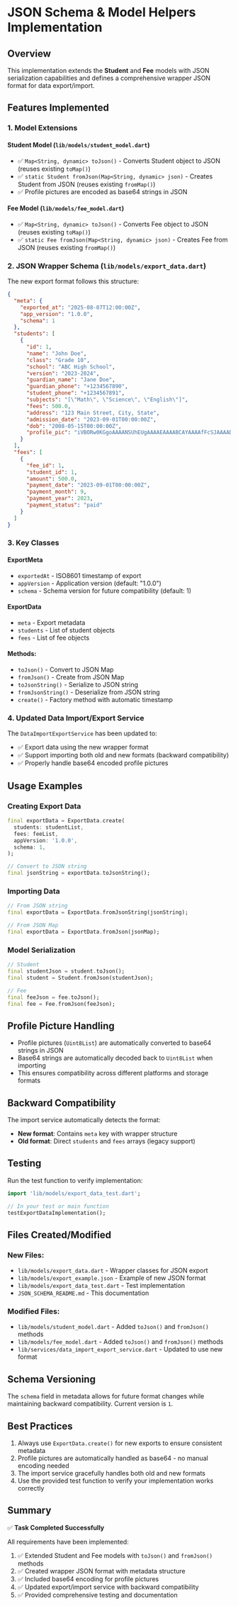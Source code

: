 # JSON Schema & Model Helpers Implementation

## Overview

This implementation extends the **Student** and **Fee** models with JSON serialization capabilities and defines a comprehensive wrapper JSON format for data export/import.

## Features Implemented

### 1. Model Extensions

#### Student Model (`lib/models/student_model.dart`)
- ✅ `Map<String, dynamic> toJson()` - Converts Student object to JSON (reuses existing `toMap()`)
- ✅ `static Student fromJson(Map<String, dynamic> json)` - Creates Student from JSON (reuses existing `fromMap()`)
- ✅ Profile pictures are encoded as base64 strings in JSON

#### Fee Model (`lib/models/fee_model.dart`)
- ✅ `Map<String, dynamic> toJson()` - Converts Fee object to JSON (reuses existing `toMap()`)
- ✅ `static Fee fromJson(Map<String, dynamic> json)` - Creates Fee from JSON (reuses existing `fromMap()`)

### 2. JSON Wrapper Schema (`lib/models/export_data.dart`)

The new export format follows this structure:

```json
{
  "meta": {
    "exported_at": "2025-08-07T12:00:00Z",
    "app_version": "1.0.0", 
    "schema": 1
  },
  "students": [
    {
      "id": 1,
      "name": "John Doe",
      "class": "Grade 10",
      "school": "ABC High School", 
      "version": "2023-2024",
      "guardian_name": "Jane Doe",
      "guardian_phone": "+1234567890",
      "student_phone": "+1234567891",
      "subjects": "[\"Math\", \"Science\", \"English\"]",
      "fees": 500.0,
      "address": "123 Main Street, City, State",
      "admission_date": "2023-09-01T00:00:00Z",
      "dob": "2008-05-15T00:00:00Z",
      "profile_pic": "iVBORw0KGgoAAAANSUhEUgAAAAEAAAABCAYAAAAfFcSJAAAADUlEQVR42mP8/5+hHgAHggJ/PchI7wAAAABJRU5ErkJggg=="
    }
  ],
  "fees": [
    {
      "fee_id": 1,
      "student_id": 1,
      "amount": 500.0,
      "payment_date": "2023-09-01T00:00:00Z",
      "payment_month": 9,
      "payment_year": 2023,
      "payment_status": "paid"
    }
  ]
}
```

### 3. Key Classes

#### ExportMeta
- `exportedAt` - ISO8601 timestamp of export
- `appVersion` - Application version (default: "1.0.0") 
- `schema` - Schema version for future compatibility (default: 1)

#### ExportData 
- `meta` - Export metadata
- `students` - List of student objects
- `fees` - List of fee objects

#### Methods:
- `toJson()` - Convert to JSON Map
- `fromJson()` - Create from JSON Map  
- `toJsonString()` - Serialize to JSON string
- `fromJsonString()` - Deserialize from JSON string
- `create()` - Factory method with automatic timestamp

### 4. Updated Data Import/Export Service

The `DataImportExportService` has been updated to:
- ✅ Export data using the new wrapper format
- ✅ Support importing both old and new formats (backward compatibility)
- ✅ Properly handle base64 encoded profile pictures

## Usage Examples

### Creating Export Data
```dart
final exportData = ExportData.create(
  students: studentList,
  fees: feeList,
  appVersion: '1.0.0',
  schema: 1,
);

// Convert to JSON string
final jsonString = exportData.toJsonString();
```

### Importing Data
```dart
// From JSON string
final exportData = ExportData.fromJsonString(jsonString);

// From JSON Map
final exportData = ExportData.fromJson(jsonMap);
```

### Model Serialization
```dart
// Student
final studentJson = student.toJson();
final student = Student.fromJson(studentJson);

// Fee  
final feeJson = fee.toJson();
final fee = Fee.fromJson(feeJson);
```

## Profile Picture Handling

- Profile pictures (`Uint8List`) are automatically converted to base64 strings in JSON
- Base64 strings are automatically decoded back to `Uint8List` when importing
- This ensures compatibility across different platforms and storage formats

## Backward Compatibility

The import service automatically detects the format:
- **New format**: Contains `meta` key with wrapper structure
- **Old format**: Direct `students` and `fees` arrays (legacy support)

## Testing

Run the test function to verify implementation:
```dart
import 'lib/models/export_data_test.dart';

// In your test or main function
testExportDataImplementation();
```

## Files Created/Modified

### New Files:
- `lib/models/export_data.dart` - Wrapper classes for JSON export
- `lib/models/export_example.json` - Example of new JSON format
- `lib/models/export_data_test.dart` - Test implementation
- `JSON_SCHEMA_README.md` - This documentation

### Modified Files:
- `lib/models/student_model.dart` - Added `toJson()` and `fromJson()` methods
- `lib/models/fee_model.dart` - Added `toJson()` and `fromJson()` methods  
- `lib/services/data_import_export_service.dart` - Updated to use new format

## Schema Versioning

The `schema` field in metadata allows for future format changes while maintaining backward compatibility. Current version is `1`.

## Best Practices

1. Always use `ExportData.create()` for new exports to ensure consistent metadata
2. Profile pictures are automatically handled as base64 - no manual encoding needed
3. The import service gracefully handles both old and new formats
4. Use the provided test function to verify your implementation works correctly

## Summary

✅ **Task Completed Successfully**

All requirements have been implemented:
1. ✅ Extended Student and Fee models with `toJson()` and `fromJson()` methods
2. ✅ Created wrapper JSON format with metadata structure
3. ✅ Included base64 encoding for profile pictures  
4. ✅ Updated export/import service with backward compatibility
5. ✅ Provided comprehensive testing and documentation

